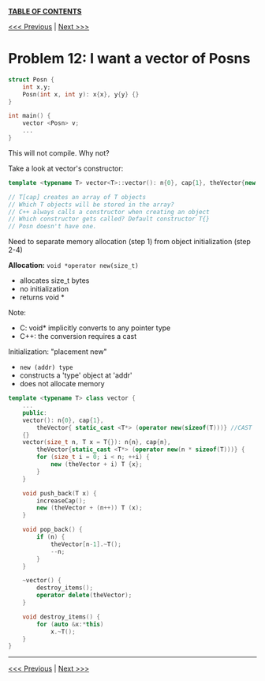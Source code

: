 [**TABLE OF CONTENTS**](toc.md)

[<<< Previous](11.md)   \|   [Next >>>](13.md)


Problem 12: I want a vector of Posns
=====================================
```c++
struct Posn {
	int x,y;
	Posn(int x, int y): x{x}, y{y} {}
}

int main() {
	vector <Posn> v;
	...
}
```
This will not compile. Why not?

Take a look at vector's constructor:
```c++
template <typename T> vector<T>::vector(): n{0}, cap{1}, theVector{new T[cap]} {}

// T[cap] creates an array of T objects
// Which T objects will be stored in the array?
// C++ always calls a constructor when creating an object
// Which constructor gets called? Default constructor T{}
// Posn doesn't have one.
```

Need to separate memory allocation (step 1) from object initialization (step 2-4)

**Allocation:** `void *operator new(size_t)`
- allocates size_t bytes
- no initialization
- returns void *

Note: 
- C: void* implicitly converts to any pointer type
- C++: the conversion requires a cast

Initialization: "placement new"
- `new (addr) type`
- constructs a 'type' object at 'addr'
- does not allocate memory

```c++
template <typename T> class vector {
	...
	public:
	vector(): n{0}, cap{1}, 
		theVector{ static_cast <T*> (operator new(sizeof(T)))} //CAST
	{}
	vector(size_t n, T x = T{}): n{n}, cap{n},
		theVector{static_cast <T*> (operator new(n * sizeof(T)))} {
		for (size_t i = 0; i < n; ++i) {
			new (theVector + i) T {x};
		}
	}

	void push_back(T x) {
		increaseCap();
		new (theVector + (n++)) T (x);
	}

	void pop_back() {
		if (n) {
			theVector[n-1].~T();
			--n;
		}
	}

	~vector() {
		destroy_items();
		operator delete(theVector);
	}

	void destroy_items() {
		for (auto &x:*this)
			x.~T();
	}
}
```
<hr>

[<<< Previous](11.md)   \|   [Next >>>](13.md)
